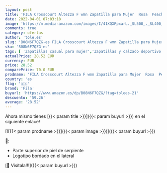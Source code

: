 ```yaml
---
layout: post
title: 'FILA Crosscourt Altezza F wmn Zapatilla para Mujer  Rosa  Peach Blush   39 EU'
date: 2022-04-01 07:03:18
image: 'https://m.media-amazon.com/images/I/41XQXPpxarL._SL500_._SL400_.jpg'
comments: true
category: ofertas
author: 'tole.es'
slug: 'B08N6F7QZG-es FILA Crosscourt Altezza F wmn Zapatilla para Mujer Rosa...'
sku: 'B08N6F7QZG-es'
tags: [ 'Zapatillas casual para mujer','Zapatillas y calzado deportivo para mujer','Zapatos','Zapatos para mujer','Zapatos y complementos','fila','zapatilla', ]
actualPrice: 28.52 EUR
currency: EUR
price: 28.52
comparePrice: 70.0 EUR
prodname: 'FILA Crosscourt Altezza F wmn Zapatilla para Mujer  Rosa  Peach Blush   39 EU'
country: 'es'
flag: '🇪🇸'
brand: 'Fila'
buyurl: 'https://www.amazon.es/dp/B08N6F7QZG/?tag=tolees-21'
descuento: '59.26'
average: '28.52'
---
```


Ahora mismo tienes [{{< param title >}}]({{< param buyurl >}}) en el siguiente enlace!

[![{{< param prodname >}}]({{< param image >}})]({{< param buyurl >}})

🔎:

- Parte superior de piel de serpiente
- Logotipo bordado en el lateral

[🛒 Visítala!!!]({{< param buyurl >}})
